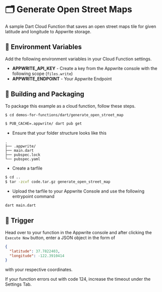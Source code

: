 # 🗂 Generate Open Street Maps
A sample Dart Cloud Function that saves an open street maps tile for given latitude and longitude to Appwrite storage.

## 📝 Environment Variables
Add the following environment variables in your Cloud Function settings.

* **APPWRITE_API_KEY** - Create a key from the Appwrite console with the following scope (`files.write`)
* **APPWRITE_ENDPOINT** - Your Appwrite Endpoint

## 🚀 Building and Packaging

To package this example as a cloud function, follow these steps.

```bash
$ cd demos-for-functions/dart/generate_open_street_map

$ PUB_CACHE=.appwrite/ dart pub get
```

* Ensure that your folder structure looks like this 
```
.
├── .appwrite/
├── main.dart
├── pubspec.lock
└── pubspec.yaml
```

* Create a tarfile

```bash
$ cd ..
$ tar -zcvf code.tar.gz generate_open_street_map
```

* Upload the tarfile to your Appwrite Console and use the following entrypoint command

```bash
dart main.dart
```

## 🎯 Trigger

Head over to your function in the Appwrite console and after clicking the `Execute Now` button, enter a JSON object in the form of
```json
{
  "latitude": 37.7822403,
  "longitude": -122.3910414
}
```
with your respective coordinates.

If your function errors out with code 124, increase the timeout under the Settings Tab.